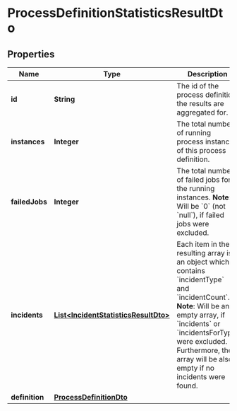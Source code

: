 

# ProcessDefinitionStatisticsResultDto

## Properties

Name | Type | Description | Notes
------------ | ------------- | ------------- | -------------
**id** | **String** | The id of the process definition the results are aggregated for. |  [optional]
**instances** | **Integer** | The total number of running process instances of this process definition. |  [optional]
**failedJobs** | **Integer** | The total number of failed jobs for the running instances. **Note**: Will be &#x60;0&#x60; (not &#x60;null&#x60;), if failed jobs were excluded. |  [optional]
**incidents** | [**List&lt;IncidentStatisticsResultDto&gt;**](IncidentStatisticsResultDto.md) | Each item in the resulting array is an object which contains &#x60;incidentType&#x60; and &#x60;incidentCount&#x60;. **Note**: Will be an empty array, if &#x60;incidents&#x60; or &#x60;incidentsForType&#x60; were excluded. Furthermore, the array will be also empty if no incidents were found. |  [optional]
**definition** | [**ProcessDefinitionDto**](ProcessDefinitionDto.md) |  |  [optional]



